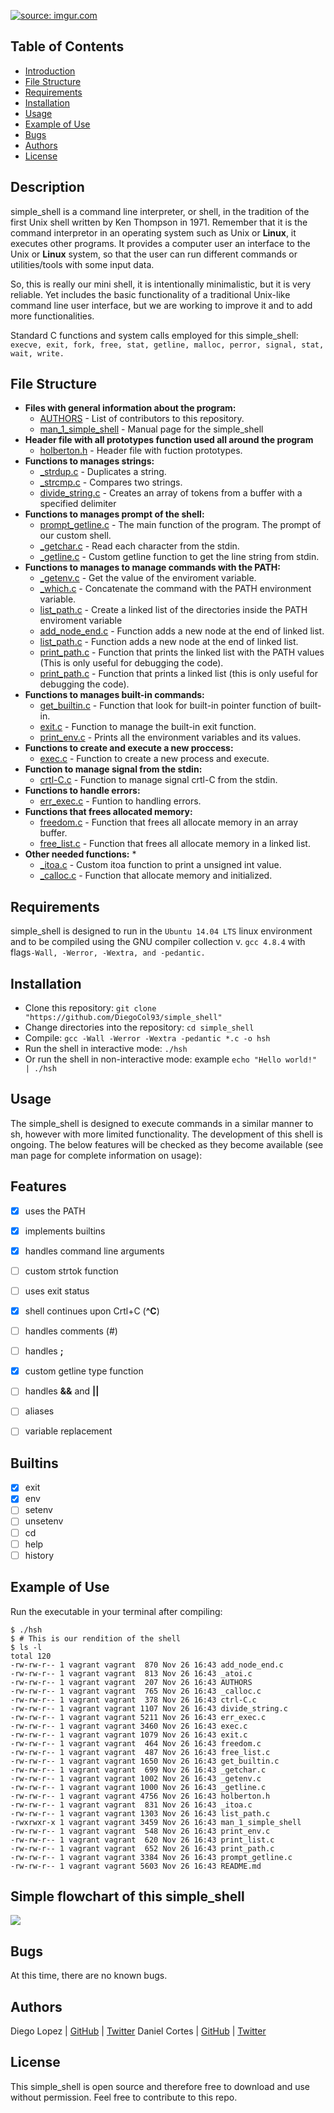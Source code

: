 <a href="https://imgur.com/tJA0FHf"><img src="https://i.imgur.com/tJA0FHf.png" title="source: imgur.com" /></a>

## Table of Contents

* [Introduction](#Introduction)
* [File Structure](#file-structure)
* [Requirements](#requirements)
* [Installation](#installation)
* [Usage](#usage)
* [Example of Use](#example-of-use)
* [Bugs](#bugs)
* [Authors](#authors)
* [License](#license)

## Description

simple_shell is a command line interpreter, or shell, in the tradition of the first Unix shell written by Ken Thompson in 1971. Remember that it is the command interpretor in an operating system such as Unix or **Linux**, it executes other programs. It provides a computer user an interface to the Unix or **Linux** system, so that the user can run different commands or utilities/tools with some input data. 

So, this is really our mini shell, it  is intentionally minimalistic, but it is very reliable. Yet includes the basic functionality of a traditional Unix-like command line user interface, but we are working to improve it and to add more functionalities.   

Standard C functions  and system calls employed for this simple_shell:
 `execve, exit, fork, free, stat, getline, malloc, perror, signal, stat, wait, write.`

## File Structure

* **Files with general information about the program:**
    * [AUTHORS](AUTHORS) - List of contributors to this repository.
    * [man_1_simple_shell](man_1_simple_shell) - Manual page for the simple_shell
* **Header file with all prototypes function used all around the program**
    * [holberton.h](shell.h) - Header file with fuction prototypes.
* **Functions to manages strings:**
    * [_strdup.c](strdup.c) - Duplicates a string.
    * [_strcmp.c](strcmp.c) - Compares two strings.
    * [divide_string.c](divide_string.c) - Creates an array of tokens from a buffer with a specified delimiter
* **Functions to manages prompt of the shell:**
    * [prompt_getline.c](prompt_getline.c) - The main function of the program. The prompt of our custom shell.
    * [_getchar.c](_getchar.c) - Read each character from the stdin.
    * [_getline.c](_getline.c) - Custom getline function to get the line string from stdin.
* **Functions to manages to manage commands with the PATH:**
    * [_getenv.c](_getenv.c) - Get the value of the enviroment variable.
    * [_which.c](_which.c) - Concatenate the command with the PATH environment variable. 
    * [list_path.c](list_path.c) - Create a linked list of the directories inside the PATH enviroment variable
    * [add_node_end.c](add_node_end.c) - Function adds a new node at the end of linked list.
    * [list_path.c](list_path.c) - Function adds a new node at the end of linked list.
    * [print_path.c](print_path.c) - Function that prints the linked list with the PATH values (This is only useful for debugging the code).
    * [print_path.c](print_list.c) - Function that prints a linked list (this is only useful for debugging the code).
* **Functions to manages built-in commands:**
    * [get_builtin.c](get_builtin.c) - Function that look for built-in pointer function of built-in.
    * [exit.c](exit.c) - Function to manage the built-in exit function.
    * [print_env.c](print_env.c) - Prints all the environment variables and its values.
* **Functions to create and execute a new proccess:**
    * [exec.c](exec.c) - Function to create a new process and execute.
* **Function to manage signal from the stdin:**
    * [crtl-C.c](crtl-C.c) - Function to manage signal crtl-C from the stdin.   
* **Functions to handle errors:**
    * [err_exec.c](err_exec.c) - Funtion to handling  errors.
* **Functions that frees allocated memory:**
    * [freedom.c](freedom.c) - Function that frees all allocate memory in an array buffer.
    * [free_list.c](free_list.c) - Function that frees  all allocate memory in a linked list.
* **Other needed functions:**	   * 
    * [_itoa.c](_itoa.c) - Custom itoa function to print a unsigned int value. 
    * [_calloc.c](_calloc.c) - Function that allocate memory and initialized.

## Requirements

simple_shell is designed to run in the `Ubuntu 14.04 LTS` linux environment and to be compiled using the GNU compiler collection v. `gcc 4.8.4` with flags`-Wall, -Werror, -Wextra, and -pedantic.`

## Installation

   - Clone this repository: `git clone "https://github.com/DiegoCol93/simple_shell"`
   - Change directories into the repository: `cd simple_shell`
   - Compile: `gcc -Wall -Werror -Wextra -pedantic *.c -o hsh`
   - Run the shell in interactive mode: `./hsh`
   - Or run the shell in non-interactive mode: example `echo "Hello world!" | ./hsh`

## Usage

The simple_shell is designed to execute commands in a similar manner to sh, however with more limited functionality. The development of this shell is ongoing. The below features will be checked as they become available (see man page for complete information on usage):

## Features

- [x] uses the PATH
- [x] implements builtins
- [x] handles command line arguments
- [ ] custom strtok function
- [ ] uses exit status
- [x] shell continues upon Crtl+C (**^C**)
- [ ] handles comments (#)
- [ ] handles **;**
- [x] custom getline type function
- [ ] handles **&&** and **||**
- [ ] aliases
- [ ] variable replacement


## Builtins

- [x] exit
- [x] env
- [ ] setenv
- [ ] unsetenv
- [ ] cd
- [ ] help
- [ ] history

## Example of Use
Run the executable in your terminal after compiling:
```
$ ./hsh
$ # This is our rendition of the shell
$ ls -l
total 120
-rw-rw-r-- 1 vagrant vagrant  870 Nov 26 16:43 add_node_end.c
-rw-rw-r-- 1 vagrant vagrant  813 Nov 26 16:43 _atoi.c
-rw-rw-r-- 1 vagrant vagrant  207 Nov 26 16:43 AUTHORS
-rw-rw-r-- 1 vagrant vagrant  765 Nov 26 16:43 _calloc.c
-rw-rw-r-- 1 vagrant vagrant  378 Nov 26 16:43 ctrl-C.c
-rw-rw-r-- 1 vagrant vagrant 1107 Nov 26 16:43 divide_string.c
-rw-rw-r-- 1 vagrant vagrant 5211 Nov 26 16:43 err_exec.c
-rw-rw-r-- 1 vagrant vagrant 3460 Nov 26 16:43 exec.c
-rw-rw-r-- 1 vagrant vagrant 1079 Nov 26 16:43 exit.c
-rw-rw-r-- 1 vagrant vagrant  464 Nov 26 16:43 freedom.c
-rw-rw-r-- 1 vagrant vagrant  487 Nov 26 16:43 free_list.c
-rw-rw-r-- 1 vagrant vagrant 1650 Nov 26 16:43 get_builtin.c
-rw-rw-r-- 1 vagrant vagrant  699 Nov 26 16:43 _getchar.c
-rw-rw-r-- 1 vagrant vagrant 1002 Nov 26 16:43 _getenv.c
-rw-rw-r-- 1 vagrant vagrant 1000 Nov 26 16:43 _getline.c
-rw-rw-r-- 1 vagrant vagrant 4756 Nov 26 16:43 holberton.h
-rw-rw-r-- 1 vagrant vagrant  831 Nov 26 16:43 _itoa.c
-rw-rw-r-- 1 vagrant vagrant 1303 Nov 26 16:43 list_path.c
-rwxrwxr-x 1 vagrant vagrant 3459 Nov 26 16:43 man_1_simple_shell
-rw-rw-r-- 1 vagrant vagrant  548 Nov 26 16:43 print_env.c
-rw-rw-r-- 1 vagrant vagrant  620 Nov 26 16:43 print_list.c
-rw-rw-r-- 1 vagrant vagrant  652 Nov 26 16:43 print_path.c
-rw-rw-r-- 1 vagrant vagrant 3384 Nov 26 16:43 prompt_getline.c
-rw-rw-r-- 1 vagrant vagrant 5603 Nov 26 16:43 README.md

```

## Simple flowchart of this simple_shell
![](https://imgur.com/8Hjgx4Y)

## Bugs
At this time, there are no known bugs.

## Authors
Diego Lopez | [GitHub](https://github.com/DiegoCol93) | [Twitter](https://twitter.com/LopezDfelo93)
Daniel Cortes | [GitHub](https://github.com/el-dani-cortes) | [Twitter](https://twitter.com/El_Dani_Cortes)

## License
This simple_shell is open source and therefore free to download and use without permission. Feel free to contribute to this repo.
